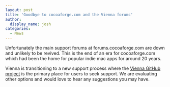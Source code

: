 ```yaml
---
layout: post
title: 'Goodbye to cocoaforge.com and the Vienna forums'
author:
  display_name: josh
categories:
  - News
---
```


Unfortunately the main support forums at forums.cocoaforge.com are down and unlikely to be revived. This is the end of an era for cocoaforge.com which had been the home for popular indie mac apps for around 20 years.

Vienna is transitioning to a new support process where the [Vienna GitHub project](https://github.com/ViennaRSS/vienna-rss) is the primary place for users to seek support. We are evaluating other options and would love to hear any suggestions you may have.
